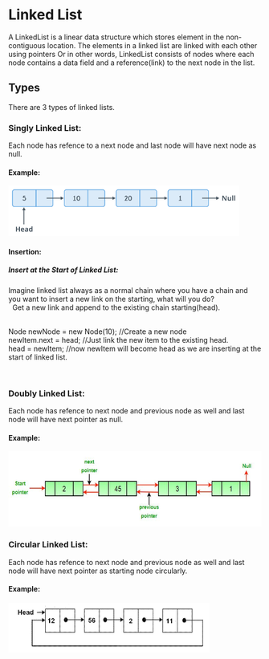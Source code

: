 # Linked List

A LinkedList is a linear data structure which stores element in the non-contiguous location. The elements in a linked list are linked with each other using pointers Or in other words, LinkedList consists of nodes where each node contains a data field and a reference(link) to the next node in the list.

## Types

There are 3 types of linked lists.

### Singly Linked List:
Each node has refence to a next node and last node will have next node as null. 
   #### Example: 
<img src="LinkedListDataStructure/src/resources/SingleLinkedList.png" height="100" />

 #### Insertion:
   ##### Insert at the Start of Linked List:
Imagine linked list always as a normal chain  where you have a chain and you want to insert a new link on the starting, what will you do?
 <br />
   &nbsp; Get a new link and append to the existing chain starting(head).<br /> <br />
   <p> Node newNode = new Node(10); //Create a new node <br />
   newItem.next = head; //Just link the new item to the existing head. <br />
   head = newItem; //now newItem will become head as we are inserting at the start of linked list. </p> <br />

### Doubly Linked List:
Each node has refence to next node and previous node as well and last node will have next pointer as null.
   #### Example:
<img src="LinkedListDataStructure/src/resources/DoubleLinkedList.jpg" height="150" />

### Circular Linked List:
Each node has refence to next node and previous node as well and last node will have next pointer as starting node circularly. 
   #### Example:
<img src="LinkedListDataStructure/src/resources/CicrcularLinkedList.jpg" height="100" />

##

